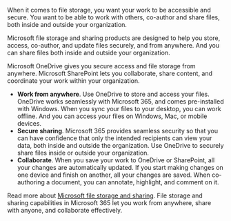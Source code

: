 When it comes to file storage, you want your work to be accessible and secure. You want to be able to work with others, co-author and share files, both inside and outside your organization.

Microsoft file storage and sharing products are designed to help you store, access, co-author, and update files securely, and from anywhere. And you can share files both inside and outside your organization.

Microsoft OneDrive gives you secure access and file storage from anywhere. Microsoft SharePoint lets you collaborate, share content, and coordinate your work within your organization.

 -  **Work from anywhere**. Use OneDrive to store and access your files. OneDrive works seamlessly with Microsoft 365, and comes pre-installed with Windows. When you sync your files to your desktop, you can work offline. And you can access your files on Windows, Mac, or mobile devices.
 -  **Secure sharing**. Microsoft 365 provides seamless security so that you can have confidence that only the intended recipients can view your data, both inside and outside the organization. Use OneDrive to securely share files inside or outside your organization.
 -  **Collaborate**. When you save your work to OneDrive or SharePoint, all your changes are automatically updated. If you start making changes on one device and finish on another, all your changes are saved. When co-authoring a document, you can annotate, highlight, and comment on it.

Read more about [Microsoft file storage and sharing](https://www.microsoft.com/microsoft-365/business/online-file-storage-and-sharing). File storage and sharing capabilities in Microsoft 365 let you work from anywhere, share with anyone, and collaborate effectively.
